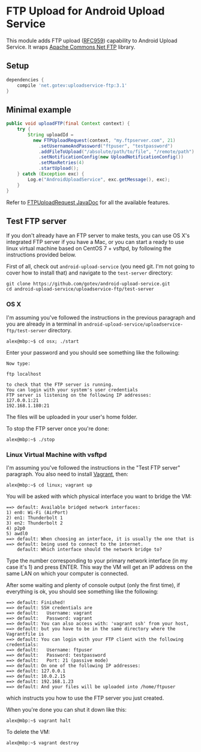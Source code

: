 FTP Upload for Android Upload Service
============================================

This module adds FTP upload ([RFC959](https://tools.ietf.org/html/rfc959)) capability to Android Upload Service. It wraps [Apache Commons Net FTP](https://commons.apache.org/proper/commons-net/dependency-info.html) library.

## Setup
```groovy
dependencies {
    compile 'net.gotev:uploadservice-ftp:3.1'
}
```

## Minimal example
```java
public void uploadFTP(final Context context) {
    try {
        String uploadId =
          new FTPUploadRequest(context, "my.ftpserver.com", 21)
            .setUsernameAndPassword("ftpuser", "testpassword")
            .addFileToUpload("/absolute/path/to/file", "/remote/path")
            .setNotificationConfig(new UploadNotificationConfig())
            .setMaxRetries(4)
            .startUpload();
    } catch (Exception exc) {
        Log.e("AndroidUploadService", exc.getMessage(), exc);
    }
}
```
Refer to [FTPUploadRequest JavaDoc](http://gotev.github.io/android-upload-service/javadoc-ftp/net/gotev/uploadservice/ftp/FTPUploadRequest.html) for all the available features.

## Test FTP server
If you don't already have an FTP server to make tests, you can use OS X's integrated FTP server if you have a Mac, or you can start a ready to use linux virtual machine based on CentOS 7 + vsftpd, by following the instructions provided below.

First of all, check out `android-upload-service` (you need git. I'm not going to cover how to install that) and navigate to the `test-server` directory:
```
git clone https://github.com/gotev/android-upload-service.git
cd android-upload-service/uploadservice-ftp/test-server
```

### OS X
I'm assuming you've followed the instructions in the previous paragraph and you are already in a terminal in `android-upload-service/uploadservice-ftp/test-server` directory.
```
alex@mbp:~$ cd osx; ./start
```

Enter your password and you should see something like the following:

```
Now type:

ftp localhost

to check that the FTP server is running.
You can login with your system's user credentials
FTP server is listening on the following IP addresses:
127.0.0.1:21
192.168.1.180:21
```

The files will be uploaded in your user's home folder.

To stop the FTP server once you're done:
```
alex@mbp:~$ ./stop
```

### Linux Virtual Machine with vsftpd
I'm assuming you've followed the instructions in the "Test FTP server" paragraph.
You also need to install [Vagrant](https://www.vagrantup.com/), then:
```
alex@mbp:~$ cd linux; vagrant up
```

You will be asked with which physical interface you want to bridge the VM:
```
==> default: Available bridged network interfaces:
1) en0: Wi-Fi (AirPort)
2) en1: Thunderbolt 1
3) en2: Thunderbolt 2
4) p2p0
5) awdl0
==> default: When choosing an interface, it is usually the one that is
==> default: being used to connect to the internet.
    default: Which interface should the network bridge to?
```
Type the number corresponding to your primary network interface (in my case it's 1) and press ENTER. This way the VM will get an IP address on the same LAN on which your computer is connected.

After some waiting and plenty of console output (only the first time), if everything is ok, you should see something like the following:
```
==> default: Finished!
==> default: SSH credentials are
==> default:   Username: vagrant
==> default:   Password: vagrant
==> default: You can also access with: 'vagrant ssh' from your host,
==> default: but you have to be in the same directory where the Vagrantfile is
==> default: You can login with your FTP client with the following credentials:
==> default:   Username: ftpuser
==> default:   Password: testpassword
==> default:   Port: 21 (passive mode)
==> default: On one of the following IP addresses:
==> default: 127.0.0.1
==> default: 10.0.2.15
==> default: 192.168.1.23
==> default: And your files will be uploaded into /home/ftpuser
```

which instructs you how to use the FTP server you just created.

When you're done you can shut it down like this:
```
alex@mbp:~$ vagrant halt
```

To delete the VM:
```
alex@mbp:~$ vagrant destroy
```
